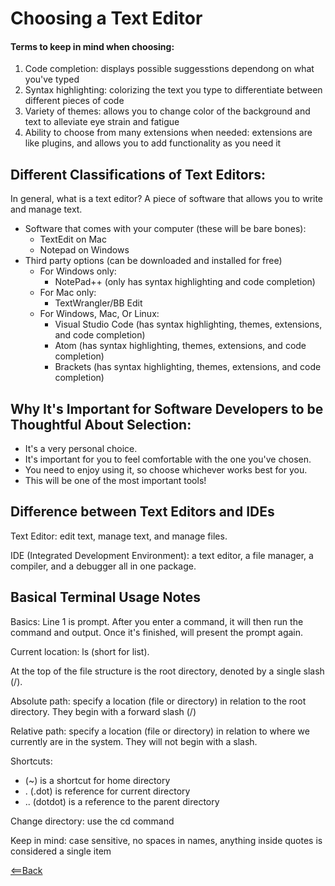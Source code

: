 # Choosing a Text Editor

#### Terms to keep in mind when choosing:
1. Code completion: displays possible suggesstions dependong on what you've typed
1. Syntax highlighting: colorizing the text you type to differentiate between different pieces of code
1. Variety of themes: allows you to change color of the background and text to alleviate eye strain and fatigue
1. Ability to choose from many extensions when needed: extensions are like plugins, and allows you to add functionality as you need it

## Different Classifications of Text Editors:
In general, what is a text editor? A piece of software that allows you to write and manage text. 

- Software that comes with your computer (these will be bare bones):
  - TextEdit on Mac
  - Notepad on Windows
- Third party options (can be downloaded and installed for free)
  - For Windows only:
    - NotePad++ (only has syntax highlighting and code completion)
  - For Mac only:
    - TextWrangler/BB Edit
  - For Windows, Mac, Or Linux:
    - Visual Studio Code (has syntax highlighting, themes, extensions, and code completion)
    - Atom (has syntax highlighting, themes, extensions, and code completion)
    - Brackets (has syntax highlighting, themes, extensions, and code completion)

## Why It's Important for Software Developers to be Thoughtful About Selection:
- It's a very personal choice. 
- It's important for you to feel comfortable with the one you've chosen. 
- You need to enjoy using it, so choose whichever works best for you.
- This will be one of the most important tools!

## Difference between Text Editors and IDEs
Text Editor: edit text, manage text, and manage files. 

IDE (Integrated Development Environment): a text editor, a file manager, a compiler, and a debugger all in one package.



## Basical Terminal Usage Notes
Basics: Line 1 is prompt. After you enter a command, it will then run the command and output. Once it's finished, will present the prompt again. 

Current location: ls (short for list). 

At the top of the file structure is the root directory, denoted by a single slash (/).

Absolute path: specify a location (file or directory) in relation to the root directory. They begin with a forward slash (/)

Relative path: specify a location (file or directory) in relation to where we currently are in the system. They will not begin with a slash.

Shortcuts:
- (~) is a shortcut for home directory
- . (.dot) is reference for current directory
- .. (dotdot) is a reference to the parent directory

Change directory: use the cd command

Keep in mind: case sensitive, no spaces in names, anything inside quotes is considered a single item


[<==Back](reading-notes/code102contents.md)

